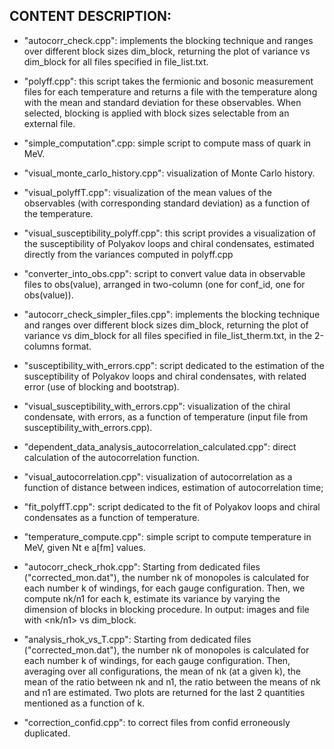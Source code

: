 ## CONTENT DESCRIPTION:

- "autocorr_check.cpp": implements the blocking technique and ranges over different block sizes dim_block, returning the plot of variance vs dim_block for all files specified in file_list.txt.

- "polyff.cpp": this script takes the fermionic and bosonic measurement files for each temperature and returns a file with the temperature along with the mean and standard deviation for these observables. When selected, blocking is applied with block sizes selectable from an external file.

- "simple_computation".cpp: simple script to compute mass of quark in MeV.

- "visual_monte_carlo_history.cpp": visualization of Monte Carlo history.

- "visual_polyffT.cpp": visualization of the mean values ​​of the observables (with corresponding standard deviation) as a function of the temperature.

- "visual_susceptibility_polyff.cpp": this script provides a visualization of the susceptibility of Polyakov loops and chiral condensates, estimated directly from the variances computed in polyff.cpp

- "converter_into_obs.cpp": script to convert value data in observable files to obs(value), arranged in two-column (one for conf_id, one for obs(value)).

- "autocorr_check_simpler_files.cpp":  implements the blocking technique and ranges over different block sizes dim_block, returning the plot of variance vs dim_block for all files specified in file_list_therm.txt, in the 2-columns format.

- "susceptibility_with_errors.cpp": script dedicated to the estimation of the susceptibility of Polyakov loops and chiral condensates, with related error (use of blocking and bootstrap).

- "visual_susceptibility_with_errors.cpp": visualization of the chiral condensate, with errors, as a function of temperature (input file from susceptibility_with_errors.cpp).

- "dependent_data_analysis_autocorrelation_calculated.cpp": direct calculation of the autocorrelation function.

- "visual_autocorrelation.cpp": visualization of autocorrelation as a function of distance between indices, estimation of autocorrelation time;

- "fit_polyffT.cpp": script dedicated to the fit of Polyakov loops and chiral condensates as a function of temperature.

- "temperature_compute.cpp": simple script to compute temperature in MeV, given Nt e a[fm] values.

- "autocorr_check_rhok.cpp": Starting from dedicated files ("corrected_mon.dat"), the number nk of monopoles is calculated for each number k of windings, for each gauge configuration. Then, we compute nk/n1 for each k, estimate its variance by varying the dimension of blocks in blocking procedure. In output: images and file with <nk/n1> vs dim_block.

- "analysis_rhok_vs_T.cpp": Starting from dedicated files ("corrected_mon.dat"), the number nk of monopoles is calculated for each number k of windings, for each gauge configuration. Then, averaging over all configurations, the mean of nk (at a given k), the mean of the ratio between nk and n1, the ratio between the means of nk and n1 are estimated. Two plots are returned for the last 2 quantities mentioned as a function of k.

- "correction_confid.cpp": to correct files from confid erroneously duplicated.

